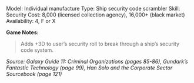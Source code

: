 Model: Individual manufacture
Type: Ship security code scrambler
Skill: Security
Cost: 8,000 (licensed collection agency), 16,000+ (black
market)
Availability: 4, F or X

**Game Notes:** 
> Adds +3D to user’s security roll to break through a ship’s security code system.

*Source: Galaxy Guide 11: Criminal Organizations (pages 85-86), Gundark’s Fantastic Technology (page 99), Han Solo and the Corporate Sector Sourcebook (page 121)*